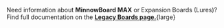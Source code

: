 Need information about **MinnowBoard MAX** or Expansion Boards (Lures)? Find full documentation on the **[Legacy Boards page.](legacy-boards)**{large}
